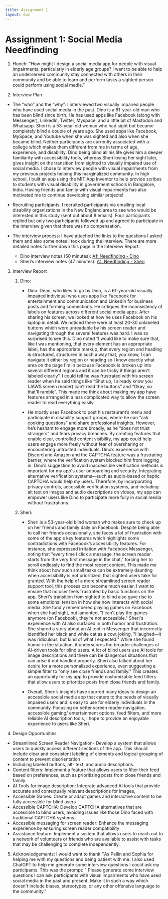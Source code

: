 ```yaml
---
title: Assignment 1
layout: doc
---
```


# Assignment 1: Social Media Needfinding

1. Hunch: 
“How might I design a social media app for people with visual impairments, particularly in elderly age groups? I want to be able to help an underserved community stay connected with others in their community and be able to learn and perform tasks a sighted person could perform using social media.”

2. Interview Plan
- The “who” and the “why”: 
I interviewed two visually impaired people who have used social media in the past. Dino is a 61-year-old man who has been blind since birth. He has used apps like Facebook (along with Messenger), LinkedIn, Twitter, Myspace, and a little bit of Mastodon and Whatsapp. Sheri is a 53-year-old woman who had sight but became completely blind a couple of years ago. She used apps like Facebook, MySpace, and Youtube when she was sighted and also when she became blind. Neither participants are currently associated with a college which makes them different from me in terms of age, experience, and disability. Dino being blind all his life gives him a deeper familiarity with accessibility tools, whereas Sheri losing her sight later, gives insight on the transition from sighted to visually impaired use of social media. I chose to interview people with visual impairments from my previous projects helping this marginalized community. In high school, I built an app using the MIT App Inventor to help provide scribes to students with visual disability in government schools in Bangalore, India. Having friends and family with visual impairments has also motivated me to continue developing similar projects!

- Recruiting participants:
I recruited participants via emailing local disability organizations in the New England area to see who would be interested in this study (sent out about 8 emails). Four participants replied but only two participants followed up and agreed to participate in the interview given that there was no compensation. 

- The interview process:
I have attached the links to the questions I asked them and also some notes I took during the interview. There are more detailed notes further down this page in the Interview Report. 
    - Dino interview notes (50 minutes): [A1: Needfinding - Dino](https://docs.google.com/document/d/170otM-AH38uf5A3_LtiznRsTd_8buBoF-gMXoyBLzZ4/edit)
    -  Sheri’s interview notes (47 minutes): [A1: Needfinding - Sheri](https://docs.google.com/document/d/1O3Awv7jwsRzLFwJMR2wUyjO0jKBuOFi1O5osYhgW1IA/edit)

3. Interview Report
    1. Dino:
        - Dino: Dean, who likes to go by Dino, is a 61-year-old visually impaired individual who uses apps like Facebook for entertainment and communication and LinkedIn for business posts and forming connections. He critiques the inconsistency of labels on features across different social media apps. After sharing his screen, we looked at how he uses Facebook on his laptop in detail. We noticed there were at least 20-30 unlabeled buttons which were unreadable by his screen reader and navigating through the several features was hard. I was so surprised to see this. Dino noted “I would like to make sure that, like I was mentioning, that every element has an appropriate label, has the appropriate markup, that every region and heading is structured, structured in such a way that, you know, I can navigate it either by region or heading so I know exactly what area on the page I'm in because Facebook is broken up into several different regions and it can be tricky if things aren't labeled clearly”. I could tell he was frustrated with his screen reader when he said things like “Shut up, I already know you (JAWS screen reader) can’t read the buttons” and “Okay, so that'll ramble”. This made me think about making my app have features arranged in a less complicated way to allow the screen reader to read everything easily.

        - He mostly uses Facebook to post his restaurant’s menu and participate in disability support groups, where he can "ask cooking questions" and share professional insights. However, he’s hesitant to engage more broadly, as he “does not trust strangers” and fears privacy breaches. By creating features that enable clear, controlled content visibility, my app could help users engage more freely without fear of oversharing or encountering untrusted individuals. Dino’s experience with Discord and Amazon and the CAPTCHA feature was a frustrating barrier, where the verification system blocked him from logging in. Dino’s suggestion to avoid inaccessible verification methods is important for my app's user onboarding and security. Integrating alternative verification systems—such as audio-based or haptic CAPTCHA would help my users. Therefore,  by incorporating privacy controls, accessible verification systems, and including alt text on images and audio descriptions on videos, my app can empower users like Dino to participate more fully in social media without frustrations. 


    2. Sheri: 
        - Sheri is a 53-year-old blind woman who makes sure to check up on her friends and family daily on Facebook. Despite being able to call her friends occasionally, she faces a lot of frustration with some of the app's key features which highlights some contradictions with Facebook’s accessibility features. For instance, she expressed irritation with Facebook Messenger, noting that "every time I click a message, the screen reader starts from the very first message in the chat," forcing her to scroll endlessly to find the most recent content. This made me think about how such small tasks can be extremely daunting when accessibility is not prioritized, that sighted users take for granted. With the help of a more streamlined screen reader support tool, this process can become much easier. I want to ensure that no user feels frustrated by basic functions on the app. Sheri's transition from sighted to blind also gave rise to some emotional tension in how she now interacts with social media. She fondly remembered playing games on Facebook when she had sight, but lamented, "I can’t play the games anymore (on Facebook), they’re not accessible." Sheri's experience with AI also surfaced in both humor and frustration. She shared a story about an AI tool in Messenger that incorrectly identified her black and white cat as a cow, joking, "I laughed—it was ridiculous, but kind of what I expected." While she found humor in the situation, it underscores the broader challenges of AI-driven tools for blind users. A lot of blind users use AI tools for image descriptions and there can be dangerous situations that can arise if not handled properly. Sheri also talked about her desire for a more personalized experience, even suggesting a simple filter to "only see close friends and family." This creates an opportunity for my app to provide customizable feed filters that allow users to prioritize posts from close friends and family.

        - Overall, Sheri’s insights have spurred many ideas to design an accessible social media app that caters to the needs of visually impaired users and is easy to use for elderly individuals in the community. Focusing on better screen reader navigation, accessible gaming/ entertainment options, feed filters, and more reliable AI description tools, I hope to provide an enjoyable experience to users like Sheri.

4. Design Opportunities
- Streamlined Screen Reader Navigation- Develop a system that allows users to quickly access different sections of the app. This should include clear and consistent labeling of elements and logical grouping of content to prevent disorientation
- Including labeled buttons, alt- text, and audio descriptions.
- Content filters: Implement a feature that allows users to filter their feed based on preferences, such as prioritizing posts from close friends and family. 
- AI Tools for image description: Integrate advanced AI tools that provide accurate and contextually relevant descriptions for images,
- Accessible Games: Create or adapt games and interactive content to be fully accessible for blind users
- Accessible  CAPTCHA: Develop CAPTCHA alternatives that are accessible to blind users, avoiding issues like those Dino faced with traditional CAPTCHA systems.
- Accessible messaging for screen reader: Enhance the messaging experience by ensuring screen reader compatibility
- Assistance feature: Implement a system that allows users to reach out to a network of volunteers or friends who are available to assist with tasks that may be challenging to complete independently. 


5. Acknowledgements:
I would want to thank TAs Peilin and Sophia for helping me with my questions and being patient with me. I also used ChatGPT to help me generate some interview questions I could ask my participants. This was the prompt: " Please generate some interview questions I can ask participants with visual impairments who have used social media in the past and present. Make it in such a way which doesn't include biases, stereotypes, or any other offensive language to the community."